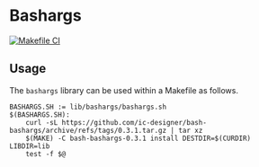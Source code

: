 # Bashargs

[![Makefile CI](https://github.com/ic-designer/bash-bashargs/actions/workflows/makefile.yml/badge.svg?branch=main)](https://github.com/ic-designer/bash-bashargs/actions/workflows/makefile.yml)

## Usage

The `bashargs` library can be used within a Makefile as follows.

```make
BASHARGS.SH := lib/bashargs/bashargs.sh
$(BASHARGS.SH):
	curl -sL https://github.com/ic-designer/bash-bashargs/archive/refs/tags/0.3.1.tar.gz | tar xz
	$(MAKE) -C bash-bashargs-0.3.1 install DESTDIR=$(CURDIR) LIBDIR=lib
	test -f $@
```
